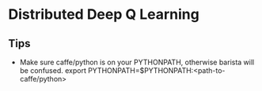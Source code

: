 # Distributed Deep Q Learning

## Tips
- Make sure caffe/python is on your PYTHONPATH, otherwise barista will be confused. 
      export PYTHONPATH=$PYTHONPATH:<path-to-caffe/python>

